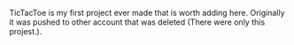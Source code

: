TicTacToe is my first project ever made that is worth adding here.
Originally it was pushed to other account that was deleted (There were only this projest.).